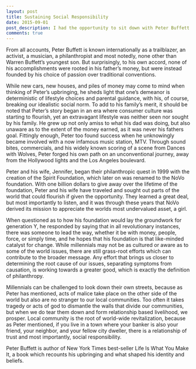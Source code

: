 ```yaml
---
layout: post
title: Sustaining Social Responsibility
date: 2015-09-01
post_description: I had the opportunity to sit down with Peter Buffett and discuss what hopes to be his legacy and how the current generation can be a part of it.
comments: true
---
```

From all accounts, Peter Buffett is known internationally as a trailblazer, an activist, a musician, a philanthropist and most notedly, none other than Warren Buffett’s youngest son. But surprisingly, to his own accord, none of his accomplishments were rooted in his father’s money, but were instead founded by his choice of passion over traditional conventions.

While new cars, new houses, and piles of money may come to mind when thinking of Peter’s upbringing, he sheds light that one’s demeanor is deterministic of lifestyle choices and parental guidance, with his, of course, breaking our idealistic social norm. To add to his family’s merit, it should be noted that Peter’s story began in an era where consumer culture was starting to flourish, yet an extravagant lifestyle was neither seen nor sought by his family. He grew up not only amiss to what his dad was doing, but also unaware as to the extent of the money earned, as it was never his fathers goal. Fittingly enough, Peter too found success when he unknowingly became involved with a now infamous music station, MTV. Through sound bites, commercials, and his widely known scoring of a scene from Dances with Wolves, Peter forged his own path on an unconventional journey, away from the Hollywood lights and the Los Angeles boulevard.

Peter and his wife, Jennifer, began their philanthropic quest in 1999 with the creation of the Spirit Foundation, which later on was renamed to the NoVo foundation. With one billion dollars to give away over the lifetime of the foundation, Peter and his wife have traveled and sought out parts of the world that could flourish if given the opportunity. They learned a great deal, but most importantly to listen, and it was through these years that NoVo derived its mission to appreciate the worlds most undervalued asset, a girl.

When questioned as to how his foundation would lay the groundwork for generation Y, he responded by saying that in all revolutionary instances, there was someone to lead the way, whether it be with money, people, force, or simply time, and he hopes that his foundation is that like-minded catalyst for change. While millennials may not be as cultured or aware as to some of the world issues, there are still grass-root efforts which can contribute to the broader message. Any effort that brings us closer to determining the root cause of our issues, separating symptoms from causation, is working towards a greater good, which is exactly the definition of philanthropy.

Millennials can be challenged to look down their own streets, because as Peter has mentioned, acts of malice take place on the other side of the world but also are no stranger to our local communities. Too often it takes tragedy or acts of god to dismantle the walls that divide our communities, but when we do tear them down and form relationship based livelihood, we prosper. Local community is the root of world-wide revitalization, because as Peter mentioned, if you live in a town where your banker is also your friend, your neighbor, and your fellow city dweller, there is a relationship of trust and most importantly, social responsibility.

Peter Buffett is author of New York Times best-seller Life Is What You Make It, a book which recounts his upbringing and what shaped his identity and beliefs.
